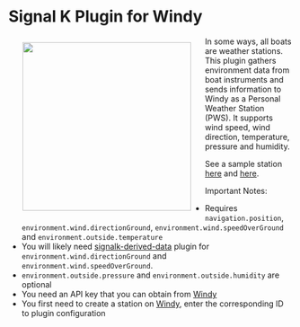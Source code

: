 # Signal K Plugin for Windy

<img src='https://raw.githubusercontent.com/itemir/signalk-windy/master/signalk-windy-screenshot.png' align='left' width='300' hspace='25' vspace='10'>In some ways, all boats are weather stations. This plugin gathers environment data from boat instruments and sends information to Windy as a Personal Weather Station (PWS). It supports wind speed, wind direction, temperature, pressure and humidity.

See a sample station [here](https://www.windy.com/station/pws-bf06d21ca) and [here](https://www.windy.com/station/pws-f0717799).

Important Notes:
  * Requires `navigation.position`, `environment.wind.directionGround`, `environment.wind.speedOverGround` and `environment.outside.temperature`
  * You will likely need [signalk-derived-data](https://github.com/SignalK/signalk-derived-data) plugin for `environment.wind.directionGround` and `environment.wind.speedOverGround`.
  * `environment.outside.pressure` and `environment.outside.humidity` are optional
  * You need an API key that you can obtain from [Windy](https://stations.windy.com/stations)
  * You first need to create a station on [Windy](https://github.com/itemir/signalk-magnetic-variation), enter the corresponding ID to plugin configuration
